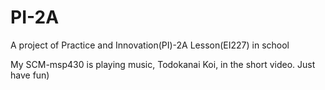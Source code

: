 # PI-2A
A project of Practice and Innovation(PI)-2A Lesson(EI227) in school

My SCM-msp430 is playing music, Todokanai Koi, in the short video. Just have fun)
